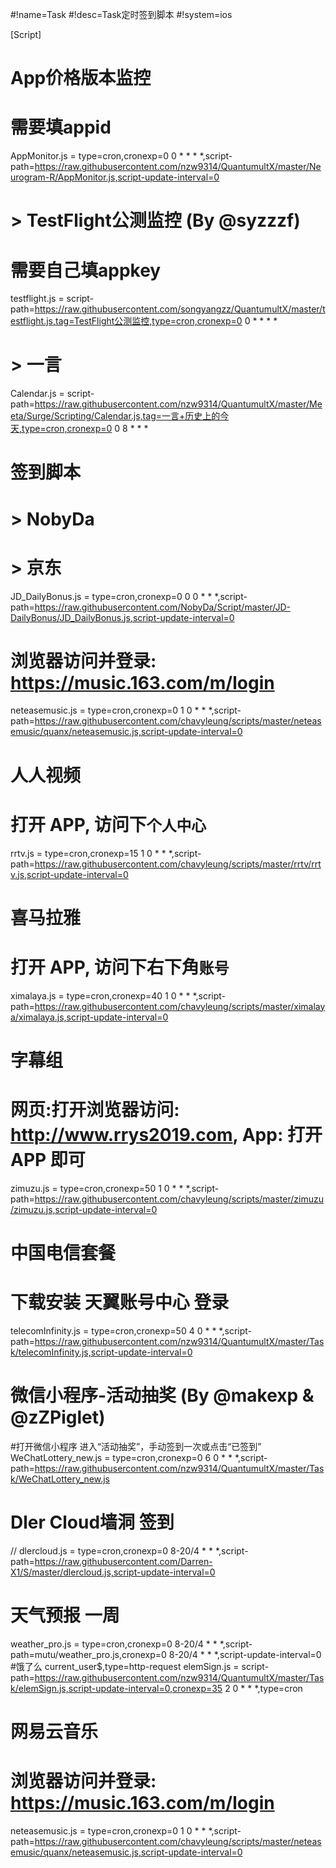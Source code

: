 #!name=Task
#!desc=Task定时签到脚本
#!system=ios

[Script]

# App价格版本监控
# 需要填appid
AppMonitor.js = type=cron,cronexp=0 0 * * * *,script-path=https://raw.githubusercontent.com/nzw9314/QuantumultX/master/Neurogram-R/AppMonitor.js,script-update-interval=0
# > TestFlight公测监控 (By @syzzzf)
# 需要自己填appkey
testflight.js = script-path=https://raw.githubusercontent.com/songyangzz/QuantumultX/master/testflight.js,tag=TestFlight公测监控,type=cron,cronexp=0 0 * * * *
# > 一言
Calendar.js = script-path=https://raw.githubusercontent.com/nzw9314/QuantumultX/master/Meeta/Surge/Scripting/Calendar.js,tag=一言+历史上的今天,type=cron,cronexp=0 0 8 * * *
# 签到脚本
# > NobyDa
# > 京东
JD_DailyBonus.js = type=cron,cronexp=0 0 0 * * *,script-path=https://raw.githubusercontent.com/NobyDa/Script/master/JD-DailyBonus/JD_DailyBonus.js,script-update-interval=0
# 浏览器访问并登录: https://music.163.com/m/login
neteasemusic.js = type=cron,cronexp=0 1 0 * * *,script-path=https://raw.githubusercontent.com/chavyleung/scripts/master/neteasemusic/quanx/neteasemusic.js,script-update-interval=0
# 人人视频
# 打开 APP, 访问下`个人中心`
rrtv.js = type=cron,cronexp=15 1 0 * * *,script-path=https://raw.githubusercontent.com/chavyleung/scripts/master/rrtv/rrtv.js,script-update-interval=0
# 喜马拉雅
# 打开 APP, 访问下右下角`账号`
ximalaya.js = type=cron,cronexp=40 1 0 * * *,script-path=https://raw.githubusercontent.com/chavyleung/scripts/master/ximalaya/ximalaya.js,script-update-interval=0
# 字幕组
# 网页:打开浏览器访问: http://www.rrys2019.com, App: 打开 APP 即可
zimuzu.js = type=cron,cronexp=50 1 0 * * *,script-path=https://raw.githubusercontent.com/chavyleung/scripts/master/zimuzu/zimuzu.js,script-update-interval=0
# 中国电信套餐 
# 下载安装 天翼账号中心 登录
telecomInfinity.js = type=cron,cronexp=50 4 0 * * *,script-path=https://raw.githubusercontent.com/nzw9314/QuantumultX/master/Task/telecomInfinity.js,script-update-interval=0
# 微信小程序-活动抽奖 (By @makexp & @zZPiglet)
#打开微信小程序 进入“活动抽奖”，手动签到一次或点击“已签到”
WeChatLottery_new.js = type=cron,cronexp=0 6 0 * * *,script-path=https://raw.githubusercontent.com/nzw9314/QuantumultX/master/Task/WeChatLottery_new.js
# Dler Cloud墙洞 签到
// dlercloud.js = type=cron,cronexp=0 8-20/4 * * *,script-path=https://raw.githubusercontent.com/Darren-X1/S/master/dlercloud.js,script-update-interval=0
# 天气预报 一周
weather_pro.js = type=cron,cronexp=0 8-20/4 * * *,script-path=mutu/weather_pro.js,cronexp=0 8-20/4 * * *,script-update-interval=0
#饿了么
current_user$,type=http-request
elemSign.js = script-path=https://raw.githubusercontent.com/nzw9314/QuantumultX/master/Task/elemSign.js,script-update-interval=0,cronexp=35 2 0 * * *,type=cron
# 网易云音乐
# 浏览器访问并登录: https://music.163.com/m/login
neteasemusic.js = type=cron,cronexp=0 1 0 * * *,script-path=https://raw.githubusercontent.com/chavyleung/scripts/master/neteasemusic/quanx/neteasemusic.js,script-update-interval=0
